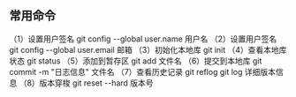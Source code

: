 ## 常用命令
（1）设置用户签名
    git config --global user.name 用户名
（2）设置用户签名
    git config --global user.email 邮箱
（3）初始化本地库
    git init
（4）查看本地库状态
    git status
（5）添加到暂存区
    git add 文件名
（6）提交到本地库
    git commit -m "日志信息" 文件名
（7）查看历史记录
    git reflog
    git log 详细版本信息
（8）版本穿梭
    git reset --hard 版本号
